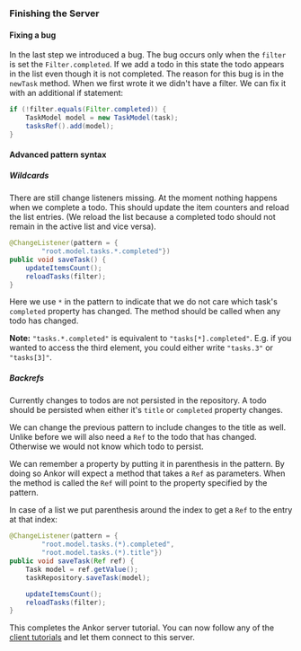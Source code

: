 ### Finishing the Server

#### Fixing a bug

In the last step we introduced a bug.
The bug occurs only when the `filter` is set the `Filter.completed`.
If we add a todo in this state the todo appears in the list even though it is not completed.
The reason for this bug is in the `newTask` method.
When we first wrote it we didn't have a filter.
We can fix it with an additional if statement:

```java
if (!filter.equals(Filter.completed)) {
    TaskModel model = new TaskModel(task);
    tasksRef().add(model);
}
```

#### Advanced pattern syntax

##### Wildcards

There are still change listeners missing.
At the moment nothing happens when we complete a todo.
This should update the item counters and reload the list entries.
(We reload the list because a completed todo should not remain in the active list and vice versa).

```java
@ChangeListener(pattern = {
        "root.model.tasks.*.completed"})
public void saveTask() {
    updateItemsCount();
    reloadTasks(filter);
}
```

Here we use `*` in the pattern to indicate that we do not care which task's `completed` property has changed.
The method should be called when any todo has changed.

<div class="alert alert-info">
    <strong>Note:</strong>
    <code>"tasks.*.completed"</code> is equivalent to <code>"tasks[*].completed"</code>.
    E.g. if you wanted to access the third element, you could either write <code>"tasks.3"</code> or <code>"tasks[3]"</code>.
</div>

##### Backrefs

Currently changes to todos are not persisted in the repository.
A todo should be persisted when either it's `title` or `completed` property changes.

We can change the previous pattern to include changes to the title as well.
Unlike before we will also need a `Ref` to the todo that has changed.
Otherwise we would not know which todo to persist.

We can remember a property by putting it in parenthesis in the pattern.
By doing so Ankor will expect a method that takes a `Ref` as parameters.
When the method is called the `Ref` will point to the property specified by the pattern.

In case of a list we put parenthesis around the index to get a `Ref` to the entry at that index:

```java
@ChangeListener(pattern = {
        "root.model.tasks.(*).completed",
        "root.model.tasks.(*).title"})
public void saveTask(Ref ref) {
    Task model = ref.getValue();
    taskRepository.saveTask(model);

    updateItemsCount();
    reloadTasks(filter);
}
```

This completes the Ankor server tutorial.
You can now follow any of the [client tutorials][1] and let them connect to this server.

[1]: http://www.ankor.io/tutorials
